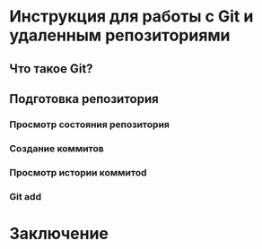 # Инструкция для работы с Git и удаленным репозиториями

## Что такое Git?

## Подготовка репозитория

### Просмотр состояния репозитория

### Создание коммитов

### Просмотр истории коммитоd

### Git add

# Заключение
